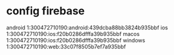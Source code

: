


















# config firebase
android   1:300472710190:android:439dcba88bb3824b935bbf
ios       1:300472710190:ios:f20b0286dfffa39b935bbf
macos     1:300472710190:ios:f20b0286dfffa39b935bbf
windows   1:300472710190:web:33c07f8505b7ef7a935bbf